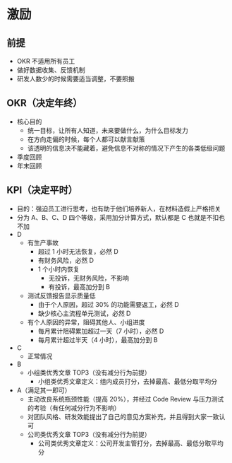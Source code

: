 
# 激励

## 前提

- OKR 不适用所有员工
- 做好数据收集、反馈机制
- 研发人数少的时候需要适当调整，不要照搬

## OKR（决定年终）

- 核心目的
    - 统一目标，让所有人知道，未来要做什么，为什么目标发力
    - 在方向走偏的时候，每个人都可以献言献策
    - 该透明的信息决不能藏着，避免信息不对称的情况下产生的各类低级问题
- 季度回顾
- 年末回顾

## KPI（决定平时）

- 目的：强迫员工进行思考，也有助于他们培养新人，在材料造假上严格把关
- 分为 A、B、C、D 四个等级，采用加分计算方式，默认都是 C 也就是不扣也不加
- D
    - 有生产事故
        - 超过 1 小时无法恢复，必然 D
        - 有财务风险，必然 D
        - 1 个小时内恢复
            - 无投诉，无财务风险，不影响
            - 有投诉，最高加分到 B
    - 测试反馈报告显示质量低
        - 由于个人原因，超过 30% 的功能需要返工，必然 D
        - 缺少核心主流程单元测试，必然 D
    - 有个人原因的异常，阻碍其他人、小组进度
        - 每月累计阻碍累加超过一天（7 小时），必然 D
        - 每月累计超过半天（4 小时），最高加分到 B
- C
    - 正常情况
- B
    - 小组类优秀文章 TOP3（没有减分行为前提）
        - 小组类优秀文章定义：组内成员打分，去掉最高、最低分取平均分
- A（满足其一即可）
    - 主动改良系统瓶颈性能（提高 20%），并经过 Code Review 与压力测试的考验（有任何减分行为不影响）
    - 对团队风格、研发效能提出了自己的意见方案补充，并且得到大家一致认可
    - 公司类优秀文章 TOP3（没有减分行为前提）
        - 公司类优秀文章定义：公司开发主管打分，去掉最高、最低分取平均分
